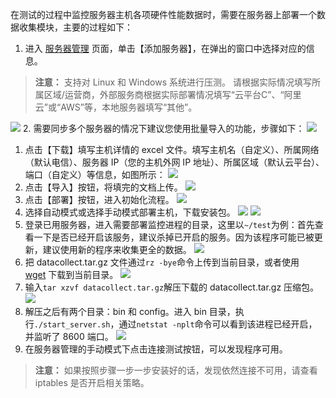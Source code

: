 在测试的过程中监控服务器主机各项硬件性能数据时，需要在服务器上部署一个数据收集模块，主要的过程如下：

1. 进入 [服务器管理](http://console.tce.fsphere.cn/wetest/master/server) 页面，单击【添加服务器】，在弹出的窗口中选择对应的信息。
>**注意：**
支持对 Linux 和 Windows 系统进行压测。
请根据实际情况填写所属区域/运营商，外部服务商根据实际部署情况填写“云平台C”、“阿里云”或“AWS”等，本地服务器填写“其他”。

 ![](http://imgcache.tce.fsphere.cn/image/mc.qcloudimg.com/static/img/a3f0957c621f959ba6c97f6b65221e1d/image.png)
2. 需要同步多个服务器的情况下建议您使用批量导入的功能，步骤如下：
![](http://imgcache.tce.fsphere.cn/image/mc.qcloudimg.com/static/img/52f36cf84bfd0a72230e7b794a6e6bd9/image.png)
 1. 点击【下载】填写主机详情的 excel 文件。填写主机名（自定义）、所属网络（默认电信）、服务器 IP（您的主机外网 IP 地址）、所属区域（默认云平台）、端口（自定义）等信息，如图所示：
![](http://imgcache.tce.fsphere.cn/image/mc.qcloudimg.com/static/img/3331d8db1df3fd84b7cada96fc725beb/image.png)
 2. 点击【导入】按钮，将填完的文档上传。
![](http://imgcache.tce.fsphere.cn/image/mc.qcloudimg.com/static/img/8228469877dd65cde3dc5e13f676bb7a/image.png)
3. 点击【部署】按钮，进入初始化流程。
![](http://imgcache.tce.fsphere.cn/image/mc.qcloudimg.com/static/img/5d1307752d1c47af9bebc222996674c3/image.png)
4. 选择自动模式或选择手动模式部署主机，下载安装包。
![](http://imgcache.tce.fsphere.cn/image/mc.qcloudimg.com/static/img/a68254cfe18551af250347cb902e3303/image.png)
![](http://imgcache.tce.fsphere.cn/image/mc.qcloudimg.com/static/img/3ef5e2a52f43065d45b34cea6fc80edc/image.png)
5. 登录已用服务器，进入需要部署监控进程的目录，这里以`~/test`为例：首先查看一下是否已经开启该服务，建议杀掉已开启的服务。因为该程序可能已被更新，建议使用新的程序来收集更全的数据。 
![](http://imgcache.tce.fsphere.cn/image/mc.qcloudimg.com/static/img/ddf4317a434cfef6e6d94140d0470c26/image.png)
6. 把 datacollect.tar.gz 文件通过`rz -bye`命令上传到当前目录，或者使用 [wget](http://cdn.wetest.qq.com/com/c/datacollect.tar.gz) 下载到当前目录。
![](http://imgcache.tce.fsphere.cn/image/mc.qcloudimg.com/static/img/5413c9c7ec72207335feb33b32035b16/image.png)
7. 输入`tar xzvf datacollect.tar.gz`解压下载的 datacollect.tar.gz 压缩包。
![](http://imgcache.tce.fsphere.cn/image/mc.qcloudimg.com/static/img/f943231707cca95e9ee072835b16f4b2/image.png)
8. 解压之后有两个目录：bin 和 config。进入 bin 目录，执行`./start_server.sh`，通过`netstat -nplt`命令可以看到该进程已经开启，并监听了 8600 端口。
![](http://imgcache.tce.fsphere.cn/image/mc.qcloudimg.com/static/img/958a16d5efbf7b40df3da49e3e228ea3/image.png)
9. 在服务器管理的手动模式下点击连接测试按钮，可以发现程序可用。
>**注意：**
>如果按照步骤一步一步安装好的话，发现依然连接不可用，请查看 iptables 是否开启相关策略。
